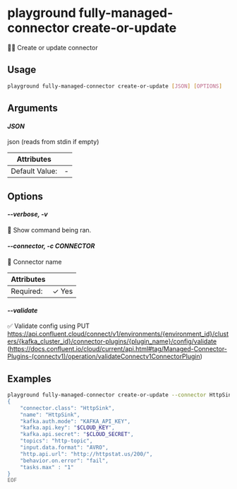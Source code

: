 # playground fully-managed-connector create-or-update

🧑‍🎨  Create or update connector

## Usage

```bash
playground fully-managed-connector create-or-update [JSON] [OPTIONS]
```

## Arguments

#### *JSON*

json (reads from stdin if empty)

| Attributes      | &nbsp;
|-----------------|-------------
| Default Value:  | -

## Options

#### *--verbose, -v*

🐞 Show command being ran.

#### *--connector, -c CONNECTOR*

🔗 Connector name

| Attributes      | &nbsp;
|-----------------|-------------
| Required:       | ✓ Yes

#### *--validate*

✅ Validate config using PUT https://api.confluent.cloud/connect/v1/environments/{environment_id}/clusters/{kafka_cluster_id}/connector-plugins/{plugin_name}/config/validate (https://docs.confluent.io/cloud/current/api.html#tag/Managed-Connector-Plugins-(connectv1)/operation/validateConnectv1ConnectorPlugin)

## Examples

```bash
playground fully-managed-connector create-or-update --connector HttpSink << EOF
{
    "connector.class": "HttpSink",
    "name": "HttpSink",
    "kafka.auth.mode": "KAFKA_API_KEY",
    "kafka.api.key": "$CLOUD_KEY",
    "kafka.api.secret": "$CLOUD_SECRET",
    "topics": "http-topic",
    "input.data.format": "AVRO",
    "http.api.url": "http://httpstat.us/200/",
    "behavior.on.error": "fail",
    "tasks.max" : "1"
}
EOF

```


